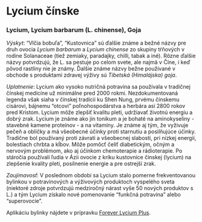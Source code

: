 Lycium čínske
=============

### Lycium, Lycium barbarum (L. chinense), Goja

*Výskyt*: “Vlčia bobuľa”, “Kustovnica” sú ďalšie známe a bežné názvy pre druh
ovocia *Lycium barbarum* a *Lycium chinense* zo skupiny tŕňových v rodine
Solanaceae (tiež zemiaky, paradajky, chilli, tabak a iné). Rôzne ďalšie názvy
potvrdzujú, že L. sa pestuje po celom svete, ale najmä v Číne, i keď pôvod
rastliny nie je známy. Ďalšie známe názvy bežne používané v obchode s produktami
zdravej výživy sú *Tibetská (Himalájska) goja*.

*Uplatnenie*: Lycium ako vysoko nutričná potravina sa používala v tradičnej
čínskej medicíne už minimálne pred 2000 rokmi. Nezdokumentovaná legenda však
siaha v čínskej tradícii ku Shen Nung, prvému čínskemu cisárovi, bájnemu
“otcovi” poľnohospodárstva a herbára asi 2800 rokov pred Kristom. Lycium môže
zlepšiť kvalitu pleti, udržiavať životnú energiu a dobrý zrak. Lycium je známe
ako jin tonikum a je bohaté na aminokyseliny - stavebné kamene proteínov - a na
vitamíny. Je známe aj tým, že vyživuje pečeň a obličky a má všeobecné účinky
proti starnutiu a posilňujúce účinky. Tradične bol používaný proti závrati a
všeobecnej slabosti, pri nízkej energii, bolestiach chrbta a kĺbov. Môže pomôcť
čeliť diabetickým, očným a nervovým problémom, ako aj účinkom chemoterapie a
rádioterapie. Po stáročia používali ľudia v Ázii ovocie z kríku kustovnice
čínskej (lycium) na zlepšenie kvality pleti, posilnenie energie a pre ostrejší
zrak.

*Zaujímavosť*: V poslednom období sa Lycium stalo pomerne frekventovanou
bylinkou v potravinových a výživových produktoch vyspelého sveta (niektoré
zdroje potvrdzujú medziročný nárast vyše 50 nových produktov s L.) a tým Lycium
získalo nové pomenovanie “funkčná potravina” alebo “superovocie”.

Aplikáciu bylinky nájdete v prípravku [Forever Lycium
Plus](/produkty-FLP/forever-licium-plus).

